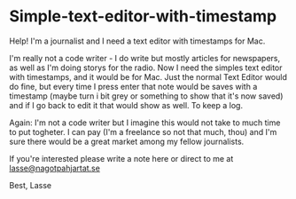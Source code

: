 # Simple-text-editor-with-timestamp
Help! I'm a journalist and I need a text editor with timestamps for Mac.

I'm really not a code writer - I do write but mostly articles for newspapers, as well as I'm doing storys for the radio. Now I need the simples text editor with timestamps, and it would be for Mac. 
Just the normal Text Editor would do fine, but every time I press enter that note would be saves with a timestamp (maybe turn i bit grey or something to show that it's now saved) and if I go back to edit it that would show as well. To keep a log.

Again: I'm not a code writer but I imagine this would not take to much time to put togheter. I can pay (I'm a freelance so not that much, thou) and I'm sure there would be a great market among my fellow journalists. 

If you're interested please write a note here or direct to me at lasse@nagotpahjartat.se

Best,
Lasse
